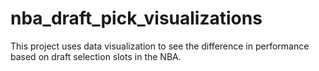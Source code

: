 # nba_draft_pick_visualizations
This project uses data visualization to see the difference in performance based on draft selection slots in the NBA.
